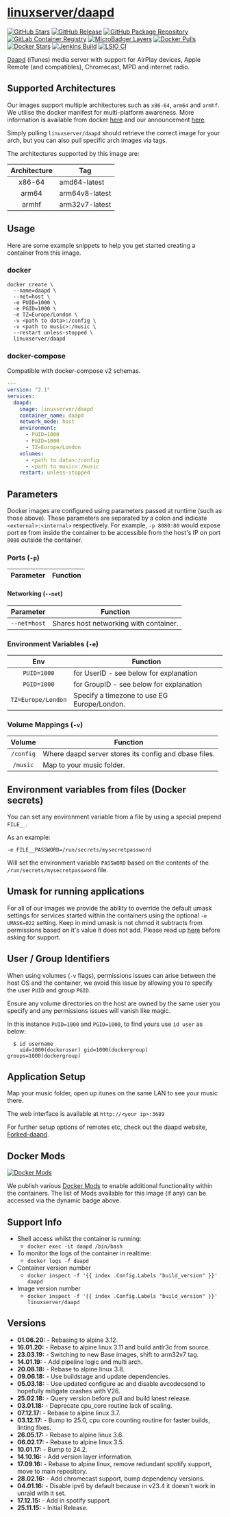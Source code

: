 # [linuxserver/daapd](https://github.com/linuxserver/docker-daapd)

[![GitHub Stars](https://img.shields.io/github/stars/linuxserver/docker-daapd.svg?color=94398d&labelColor=555555&logoColor=ffffff&style=for-the-badge&logo=github)](https://github.com/linuxserver/docker-daapd)
[![GitHub Release](https://img.shields.io/github/release/linuxserver/docker-daapd.svg?color=94398d&labelColor=555555&logoColor=ffffff&style=for-the-badge&logo=github)](https://github.com/linuxserver/docker-daapd/releases)
[![GitHub Package Repository](https://img.shields.io/static/v1.svg?color=94398d&labelColor=555555&logoColor=ffffff&style=for-the-badge&label=linuxserver.io&message=GitHub%20Package&logo=github)](https://github.com/linuxserver/docker-daapd/packages)
[![GitLab Container Registry](https://img.shields.io/static/v1.svg?color=94398d&labelColor=555555&logoColor=ffffff&style=for-the-badge&label=linuxserver.io&message=GitLab%20Registry&logo=gitlab)](https://gitlab.com/Linuxserver.io/docker-daapd/container_registry)
[![MicroBadger Layers](https://img.shields.io/microbadger/layers/linuxserver/daapd.svg?color=94398d&labelColor=555555&logoColor=ffffff&style=for-the-badge)](https://microbadger.com/images/linuxserver/daapd "Get your own version badge on microbadger.com")
[![Docker Pulls](https://img.shields.io/docker/pulls/linuxserver/daapd.svg?color=94398d&labelColor=555555&logoColor=ffffff&style=for-the-badge&label=pulls&logo=docker)](https://hub.docker.com/r/linuxserver/daapd)
[![Docker Stars](https://img.shields.io/docker/stars/linuxserver/daapd.svg?color=94398d&labelColor=555555&logoColor=ffffff&style=for-the-badge&label=stars&logo=docker)](https://hub.docker.com/r/linuxserver/daapd)
[![Jenkins Build](https://img.shields.io/jenkins/build?labelColor=555555&logoColor=ffffff&style=for-the-badge&jobUrl=https%3A%2F%2Fci.linuxserver.io%2Fjob%2FDocker-Pipeline-Builders%2Fjob%2Fdocker-daapd%2Fjob%2Fmaster%2F&logo=jenkins)](https://ci.linuxserver.io/job/Docker-Pipeline-Builders/job/docker-daapd/job/master/)
[![LSIO CI](https://img.shields.io/badge/dynamic/yaml?color=94398d&labelColor=555555&logoColor=ffffff&style=for-the-badge&label=CI&query=CI&url=https%3A%2F%2Flsio-ci.ams3.digitaloceanspaces.com%2Flinuxserver%2Fdaapd%2Flatest%2Fci-status.yml)](https://lsio-ci.ams3.digitaloceanspaces.com/linuxserver/daapd/latest/index.html)

[Daapd](https://ejurgensen.github.io/forked-daapd/) (iTunes) media server with support for AirPlay devices, Apple Remote (and compatibles), Chromecast, MPD and internet radio.

## Supported Architectures

Our images support multiple architectures such as `x86-64`, `arm64` and `armhf`. We utilise the docker manifest for multi-platform awareness. More information is available from docker [here](https://github.com/docker/distribution/blob/master/docs/spec/manifest-v2-2.md#manifest-list) and our announcement [here](https://blog.linuxserver.io/2019/02/21/the-lsio-pipeline-project/).

Simply pulling `linuxserver/daapd` should retrieve the correct image for your arch, but you can also pull specific arch images via tags.

The architectures supported by this image are:

| Architecture | Tag |
| :----: | --- |
| x86-64 | amd64-latest |
| arm64 | arm64v8-latest |
| armhf | arm32v7-latest |


## Usage

Here are some example snippets to help you get started creating a container from this image.

### docker

```
docker create \
  --name=daapd \
  --net=host \
  -e PUID=1000 \
  -e PGID=1000 \
  -e TZ=Europe/London \
  -v <path to data>:/config \
  -v <path to music>:/music \
  --restart unless-stopped \
  linuxserver/daapd
```


### docker-compose

Compatible with docker-compose v2 schemas.

```yaml
---
version: "2.1"
services:
  daapd:
    image: linuxserver/daapd
    container_name: daapd
    network_mode: host
    environment:
      - PUID=1000
      - PGID=1000
      - TZ=Europe/London
    volumes:
      - <path to data>:/config
      - <path to music>:/music
    restart: unless-stopped
```

## Parameters

Docker images are configured using parameters passed at runtime (such as those above). These parameters are separated by a colon and indicate `<external>:<internal>` respectively. For example, `-p 8080:80` would expose port `80` from inside the container to be accessible from the host's IP on port `8080` outside the container.

### Ports (`-p`)

| Parameter | Function |
| :----: | --- |

#### Networking (`--net`)
| Parameter | Function |
| :-----:   | --- |
| `--net=host` | Shares host networking with container. |

### Environment Variables (`-e`)

| Env | Function |
| :----: | --- |
| `PUID=1000` | for UserID - see below for explanation |
| `PGID=1000` | for GroupID - see below for explanation |
| `TZ=Europe/London` | Specify a timezone to use EG Europe/London. |

### Volume Mappings (`-v`)

| Volume | Function |
| :----: | --- |
| `/config` | Where daapd server stores its config and dbase files. |
| `/music` | Map to your music folder. |



## Environment variables from files (Docker secrets)

You can set any environment variable from a file by using a special prepend `FILE__`.

As an example:

```
-e FILE__PASSWORD=/run/secrets/mysecretpassword
```

Will set the environment variable `PASSWORD` based on the contents of the `/run/secrets/mysecretpassword` file.

## Umask for running applications

For all of our images we provide the ability to override the default umask settings for services started within the containers using the optional `-e UMASK=022` setting.
Keep in mind umask is not chmod it subtracts from permissions based on it's value it does not add. Please read up [here](https://en.wikipedia.org/wiki/Umask) before asking for support.


## User / Group Identifiers

When using volumes (`-v` flags), permissions issues can arise between the host OS and the container, we avoid this issue by allowing you to specify the user `PUID` and group `PGID`.

Ensure any volume directories on the host are owned by the same user you specify and any permissions issues will vanish like magic.

In this instance `PUID=1000` and `PGID=1000`, to find yours use `id user` as below:

```
  $ id username
    uid=1000(dockeruser) gid=1000(dockergroup) groups=1000(dockergroup)
```

## Application Setup

Map your music folder, open up itunes on the same LAN to see your music there.

The web interface is available at `http://<your ip>:3689`

For further setup options of remotes etc, check out the daapd website, [Forked-daapd](https://ejurgensen.github.io/forked-daapd/).


## Docker Mods
[![Docker Mods](https://img.shields.io/badge/dynamic/yaml?color=94398d&labelColor=555555&logoColor=ffffff&style=for-the-badge&label=mods&query=%24.mods%5B%27daapd%27%5D.mod_count&url=https%3A%2F%2Fraw.githubusercontent.com%2Flinuxserver%2Fdocker-mods%2Fmaster%2Fmod-list.yml)](https://mods.linuxserver.io/?mod=daapd "view available mods for this container.")

We publish various [Docker Mods](https://github.com/linuxserver/docker-mods) to enable additional functionality within the containers. The list of Mods available for this image (if any) can be accessed via the dynamic badge above.


## Support Info

* Shell access whilst the container is running:
  * `docker exec -it daapd /bin/bash`
* To monitor the logs of the container in realtime:
  * `docker logs -f daapd`
* Container version number
  * `docker inspect -f '{{ index .Config.Labels "build_version" }}' daapd`
* Image version number
  * `docker inspect -f '{{ index .Config.Labels "build_version" }}' linuxserver/daapd`

## Versions

* **01.06.20:** - Rebasing to alpine 3.12.
* **16.01.20:** - Rebase to alpine linux 3.11 and build antlr3c from source.
* **23.03.19:** - Switching to new Base images, shift to arm32v7 tag.
* **14.01.19:** - Add pipeline logic and multi arch.
* **20.08.18:** - Rebase to alpine linux 3.8.
* **09.06.18:** - Use buildstage and update dependencies.
* **05.03.18:** - Use updated configure ac and disable avcodecsend to hopefully mitigate crashes with V26.
* **25.02.18:** - Query version before pull and build latest release.
* **03.01.18:** - Deprecate cpu_core routine lack of scaling.
* **07.12.17:** - Rebase to alpine linux 3.7.
* **03.12.17:** - Bump to 25.0, cpu core counting routine for faster builds, linting fixes.
* **26.05.17:** - Rebase to alpine linux 3.6.
* **06.02.17:** - Rebase to alpine linux 3.5.
* **10.01.17:** - Bump to 24.2.
* **14.10.16:** - Add version layer information.
* **17.09.16:** - Rebase to alpine linux, remove redundant spotify support, move to main repository.
* **28.02.16:** - Add chromecast support, bump dependency versions.
* **04.01.16:** - Disable ipv6 by default because in v23.4 it doesn't work in unraid with it set.
* **17.12.15:** - Add in spotify support.
* **25.11.15:** - Initial Release.
